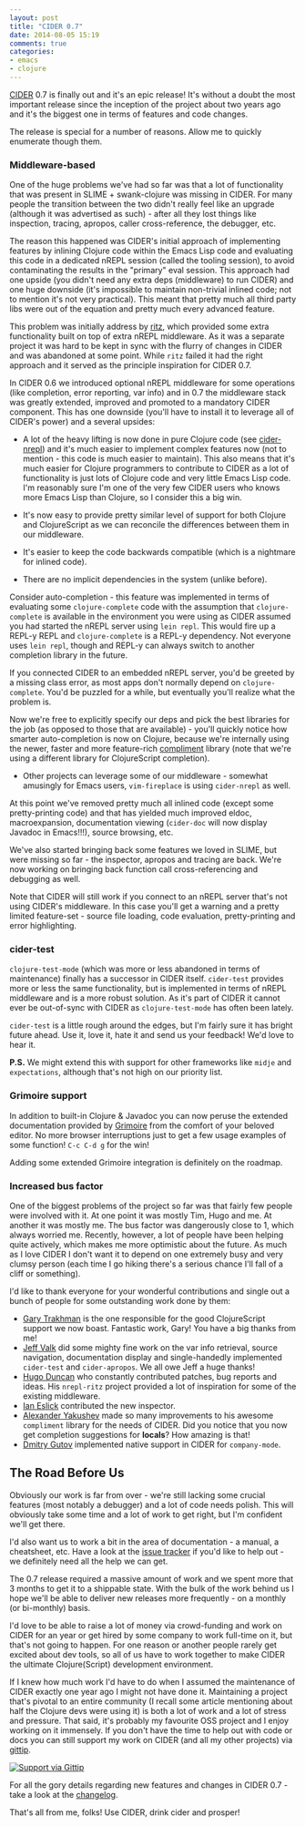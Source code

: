 ```yaml
---
layout: post
title: "CIDER 0.7"
date: 2014-08-05 15:19
comments: true
categories:
- emacs
- clojure
---
```


[CIDER](https://github.com/clojure-emacs/cider) 0.7 is finally out and
it's an epic release! It's without a doubt the most important release
since the inception of the project about two years ago and it's the
biggest one in terms of features and code changes.

The release is special for a number of reasons. Allow me to quickly
enumerate though them.

### Middleware-based

One of the huge problems we've had so far was that a lot of
functionality that was present in SLIME + swank-clojure was missing in
CIDER. For many people the transition between the two didn't really
feel like an upgrade (although it was advertised as such) - after all
they lost things like inspection, tracing, apropos, caller cross-reference, the
debugger, etc.

The reason this happened was CIDER's initial approach of implementing
features by inlining Clojure code within the Emacs Lisp code and
evaluating this code in a dedicated nREPL session (called the tooling
session), to avoid contaminating the results in the "primary" eval
session. This approach had one upside (you didn't need any extra deps
(middleware) to run CIDER) and one huge downside (it's impossible
to maintain non-trivial inlined code; not to mention it's not very
practical). This meant that pretty much all third party libs were out
of the equation and pretty much every advanced feature.

This problem was initially address by
[ritz](https://github.com/pallet/ritz), which provided some extra
functionality built on top of extra nREPL middleware. As it was a
separate project it was hard to be kept in sync with the flurry of
changes in CIDER and was abandoned at some point. While `ritz` failed
it had the right approach and it served as the principle inspiration
for CIDER 0.7.

In CIDER 0.6 we introduced optional nREPL middleware for some
operations (like completion, error reporting, var info) and in 0.7 the
middleware stack was greatly extended, improved and promoted to a
mandatory CIDER component. This has one downside (you'll have to
install it to leverage all of CIDER's power) and a several upsides:

* A lot of the heavy lifting is now done in pure Clojure code (see
[cider-nrepl](https://github.com/clojure-emacs/cider-nrepl)) and it's
much easier to implement complex features now (not to mention - this
code is much easier to maintain). This also means that it's much
easier for Clojure programmers to contribute to CIDER as a lot of
functionality is just lots of Clojure code and very little Emacs Lisp
code. I'm reasonably sure I'm one of the very few CIDER users who
knows more Emacs Lisp than Clojure, so I consider this a big win.

* It's now easy to provide pretty similar level of support for both
  Clojure and ClojureScript as we can reconcile the differences
  between them in our middleware.

* It's easier to keep the code backwards compatible (which is a
  nightmare for inlined code).

* There are no implicit dependencies in the system (unlike before).

Consider auto-completion - this feature was implemented in terms of
evaluating some `clojure-complete` code with the assumption that
`clojure-complete` is available in the environment you were using as
CIDER assumed you had started the nREPL server using `lein repl`. This
would fire up a REPL-y REPL and `clojure-complete` is a REPL-y
dependency. Not everyone uses `lein repl`, though and REPL-y can always
switch to another completion library in the future.

If you connected CIDER to an embedded nREPL server,
you'd be greeted by a missing class error, as most apps don't normally
depend on `clojure-complete`. You'd be puzzled for a while, but eventually
you'll realize what the problem is.

Now we're free to explicitly specify our deps and pick the best
libraries for the job (as opposed to those that are available) -
you'll quickly notice how smarter auto-completion is now on Clojure,
because we're internally using the newer, faster and more feature-rich
[compliment](https://github.com/alexander-yakushev/compliment) library
(note that we're using a different library for ClojureScript
completion).
* Other projects can leverage some of our middleware - somewhat
  amusingly for Emacs users, `vim-fireplace` is using `cider-nrepl`
  as well.

At this point we've removed pretty much all inlined code (except some
pretty-printing code) and that has yielded much improved eldoc,
macroexpansion, documentation viewing (`cider-doc` will now display
Javadoc in Emacs!!!), source browsing, etc.

We've also started bringing back some features we loved in SLIME, but
were missing so far - the inspector, apropos and tracing are back. We're now working on
bringing back function call cross-referencing and debugging as well.

Note that CIDER will still work if you connect to an nREPL server
that's not using CIDER's middleware. In this case you'll get a
warning and a pretty limited feature-set - source file loading, code
evaluation, pretty-printing and error highlighting.

### cider-test

`clojure-test-mode` (which was more or less abandoned in terms of
maintenance) finally has a successor in CIDER itself. `cider-test`
provides more or less the same functionality, but is implemented in
terms of nREPL middleware and is a more robust solution. As it's part
of CIDER it cannot ever be out-of-sync with CIDER as `clojure-test-mode` has
often been lately.

`cider-test` is a little rough around the edges, but I'm fairly sure it has bright future
ahead. Use it, love it, hate it and send us your feedback! We'd love to hear it.

**P.S.** We might extend this with support for other frameworks like
`midje` and `expectations`, although that's not high on our priority
list.

### Grimoire support

In addition to built-in Clojure & Javadoc you can now peruse the
extended documentation provided by
[Grimoire](http://grimoire.arrdem.com/) from the comfort of your
beloved editor. No more browser interruptions just to get a few usage
examples of some function! `C-c C-d g` for the win!

Adding some extended Grimoire integration is definitely on the roadmap.

### Increased bus factor

One of the biggest problems of the project so far was that fairly few people
were involved with it.  At one point it was mostly Tim, Hugo and
me. At another it was mostly me. The bus factor was dangerously close
to 1, which always worried me. Recently, however, a lot of people have
been helping quite actively, which makes me more optimistic about the
future. As much as I love CIDER I don't want it to depend on one
extremely busy and very clumsy person (each time I go hiking there's a
serious chance I'll fall of a cliff or something).

I'd like to thank everyone for your wonderful contributions and single
out a bunch of people for some outstanding work done by them:

* [Gary Trakhman](https://github.com/gtrak) is the one responsible for
the good ClojureScript support we now boast. Fantastic work, Gary! You have a big thanks from me!
* [Jeff Valk](https://github.com/jeffvalk) did some mighty fine work
  on the var info retrieval, source navigation, documentation display
  and single-handedly implemented `cider-test` and `cider-apropos`. We
  all owe Jeff a huge thanks!
* [Hugo Duncan](https://github.com/hugoduncan) who constantly
    contributed patches, bug reports and ideas. His `nrepl-ritz`
    project provided a lot of inspiration for some of the existing
    middleware.
* [Ian Eslick](https://github.com/eslick) contributed the new inspector.
* [Alexander Yakushev](https://github.com/alexander-yakushev/compliment)
    made so many improvements to his awesome `compliment`
    library for the needs of CIDER. Did you notice that you now get
    completion suggestions for **locals**? How amazing is that!
* [Dmitry Gutov](https://github.com/dgutov) implemented native support in CIDER for `company-mode`.

## The Road Before Us

Obviously our work is far from over - we're still lacking some crucial
features (most notably a debugger) and a lot of code needs
polish. This will obviously take some time and a lot of work to get right, but I'm
confident we'll get there.

I'd also want us to work a bit in the area of documentation - a
manual, a cheatsheet, etc. Have a look at the
[issue tracker](https://github.com/clojure-emacs/cider/issues) if
you'd like to help out - we definitely need all the help we can get.

The 0.7 release required a massive amount of work and we spent more that 3 months to get it to
a shippable state. With the bulk of the work behind us I hope we'll be able to deliver new
releases more frequently - on a monthly (or bi-monthly) basis.

I'd love to be able to raise a lot of money via crowd-funding and work
on CIDER for an year or get hired by some company to work full-time on
it, but that's not going to happen. For one reason or another people
rarely get excited about dev tools, so all of us have to work together
to make CIDER the ultimate Clojure(Script) development environment.

If I knew how much work I'd have to do when I assumed the maintenance
of CIDER exactly one year ago I might not have done it. Maintaining a
project that's pivotal to an entire community (I recall some article
mentioning about half the Clojure devs were using it) is both a lot of
work and a lot of stress and pressure. That said, it's probably my
favourite OSS project and I enjoy working on it immensely. If you
don't have the time to help out with code or docs you can still support my
work on CIDER (and all my other projects) via
[gittip](https://www.gittip.com/bbatsov).

[![Support via Gittip](https://rawgithub.com/twolfson/gittip-badge/0.2.0/dist/gittip.png)](https://www.gittip.com/bbatsov)

For all the gory details regarding new features and changes in CIDER 0.7 - take a look at the
[changelog](https://github.com/clojure-emacs/cider/blob/master/CHANGELOG.md).

That's all from me, folks! Use CIDER, drink cider and prosper!
